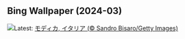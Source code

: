 ## Bing Wallpaper (2024-03)
![](https://www.bing.com/th?id=OHR.ModicaItaly_JA-JP0616823869_UHD.jpg&w=1000)Latest: [モディカ, イタリア (© Sandro Bisaro/Getty Images)](https://www.bing.com/th?id=OHR.ModicaItaly_JA-JP0616823869_UHD.jpg)